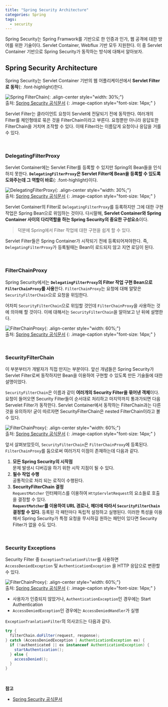 ```yaml
---
title: "Spring Security Architecture"
categories: Spring
tags:
  - security
---  
```


Spring Security는 Spring Framwork를 기반으로 한 인증과 인가, 웹 공격에 대한 방어를 위한 기술이다. Servlet Container, Webflux 기반 모두 지원한다. 이 중 Servlet Container 기반으로 Spring Security가 동작하는 방식에 대해서 알아보자.  

## Spring Security Architecture
Spring Security는 Servlet Container 기반의 웹 어플리케이션에서 **Servlet Filter로 동작**{: .font-highlight}한다.  

![Spring FilterChain](https://docs.spring.io/spring-security/reference/_images/servlet/architecture/filterchain.png){: .align-center style="width: 30%;"}  
출처: [Spring Security 공식문서](https://docs.spring.io/spring-security/reference/servlet/architecture.html)
{: .image-caption style="font-size: 14px;" }  

Servlet Filter는 클라이언트 요청이 Servlet에 전달되기 전에 동작한다. 여러개의 Filter를 체인형태로 묶은 것을 FilterChain이라고 부른다. 요청뿐만 아니라 응답또한 FilterChain을 거치며 조작할 수 있다. 이때 Filter라는 이름답게 요청이나 응답을 거를 수 있다.  

<br />  

### DelegatingFilterProxy
Servlet Container에는 Servlet Filter를 등록할 수 있지만 Spring의 Bean들을 인식하지 못한다. **`DelegatingFilterProxy`은 Servlet Filter에 Bean을 등록할 수 있도록 도와주는데 그 역할이 바로**{: .font-highlight}이다.  

![DelegatingFilterProxy](https://docs.spring.io/spring-security/reference/_images/servlet/architecture/delegatingfilterproxy.png){: .align-center style="width: 30%;"}  
출처: [Spring Security 공식문서](https://docs.spring.io/spring-security/reference/servlet/architecture.html)
{: .image-caption style="font-size: 14px;" }  

Servlet Container의 Filter로 `DelegatingFilterProxy`를 등록하지만 그에 대한 구현 작업은 Spring Bean으로 위임하는 것이다. 다시말해, **Servlet Container와 Spring Container 사이의 다리역할을 하는 Spring Security의 중요한 구성요소**이다.  

> 덕분에 Spring에서 Filter 작업에 대한 구현을 쉽게 할 수 있다.

Servlet Filter들은 Spring Container가 시작되기 전에 등록되어져야한다. 즉, `DelegatingFilterProxy`가 등록될때는 Bean이 로드되지 않고 지연 로딩이 된다.  

<br />  

### FilterChainProxy  
Spring Security에서는 **`DelegatingFilterProxy`의 Filter 작업 구현 Bean으로 `FilterChainProxy`를 사용**한다. `FilterChainProxy`는 요청에 대해 알맞은 `SecurityFilterChain`으로 요청을 위임한다.  

어차피 `SecurityFilterChain`으로 위임할 것인데 `FilterChainProxy`을 사용하는 것에 의아해 할 것이다. 이에 대해서는 `SecurityFilterChain`을 알아보고 난 뒤에 설명한다.  

![FilterChainProxy](https://docs.spring.io/spring-security/reference/_images/servlet/architecture/filterchainproxy.png){: .align-center style="width: 60%;"}  
출처: [Spring Security 공식문서](https://docs.spring.io/spring-security/reference/servlet/architecture.html)
{: .image-caption style="font-size: 14px;" }  

<br />  

### SecurityFilterChain
이 부분부터가 개발자가 직접 만지는 부분이다. 앞선 개념들은 Spring Security가 Servlet Filter로써 동작하지만 Bean을 이용하여 구현할 수 있도록 만든 기술들에 대한 설명이었다.  

`SecurityFilterChain`은 이름과 같이 **여러개의 Security Filter을 묶어낸 객체**이다. 요청이 들어오면 Security Filter들이 순서대로 처리하고 마지막까지 통과가되면 다음 Servelet Filter가 동작한다. Servlet Container에서 동작하는 FilterChain과는 다른 것을 유의하자! 굳이 따르자면 SecurityFilterChain은 nested FilterChain이라고 볼 수 있다.  

![FilterChainProxy](https://docs.spring.io/spring-security/reference/_images/servlet/architecture/securityfilterchain.png){: .align-center style="width: 60%;"}  
출처: [Spring Security 공식문서](https://docs.spring.io/spring-security/reference/servlet/architecture.html)
{: .image-caption style="font-size: 14px;" }  

앞서 살펴보았듯이, `SecurityFilterChain`은 `FilterChainProxy`에 등록된다. `FilterChainProxy`를 둠으로써 여러가지 이점이 존재하는데 다음과 같다.
1. **모든 Spring Security의 시작점**  
문제 발생시 디버깅을 하기 위한 시작 지점이 될 수 있다.  
2. **필수 작업 수행**  
공통적으로 처리 되는 로직이 수행된다.  
3. **SecurityFilterChain 결정**  
`RequestMatcher` 인터페이스를 이용하여 `HttpServletRequest`의 요소들로 호출을 결정할 수 있다.  
**`RequestMatcher`를 이용하여 URL 경로나, 헤더에 따라서 `SecurityFilterChain` 결정할 수 있다.** 등록된 각 패턴마다 독립적 설정하고 실행된다. 이러한 특성을 이용해서 Spring Security가 특정 요청을 무시하길 원하는 패턴이 있다면 Security Filter가 없을 수도 있다.

<br />  

### Security Exceptions
Security Filter 중 `ExceptionTranlationFilter`를 사용하면 `AccessDeniedException` 및 `AuthenticationException` 을 HTTP 응답으로 변환할 수 있다.  

![FilterChainProxy](https://docs.spring.io/spring-security/reference/_images/servlet/architecture/exceptiontranslationfilter.png){: .align-center style="width: 60%;"}  
출처: [Spring Security 공식문서](https://docs.spring.io/spring-security/reference/servlet/architecture.html)
{: .image-caption style="font-size: 14px;" }  

- 사용자가 인증되지 않았거나, `AuthenticationException`인 경우에는 Start Authentication
- `AccessDeniedException`인 경우에는 `AccessDeniedHandler`가 실행  

`ExceptionTranlationFilter`의 의사코드는 다음과 같다.

```java
try {
  filterChain.doFilter(request, response); 
} catch (AccessDeniedException | AuthenticationException ex) {
  if (!authenticated || ex instanceof AuthenticationException) {
    startAuthentication(); 
  } else {
    accessDenied(); 
  }
}
```  
<br />  

**참고**
- [Spring Security 공식문서](https://docs.spring.io/spring-security/reference/5.7/servlet/architecture.html)